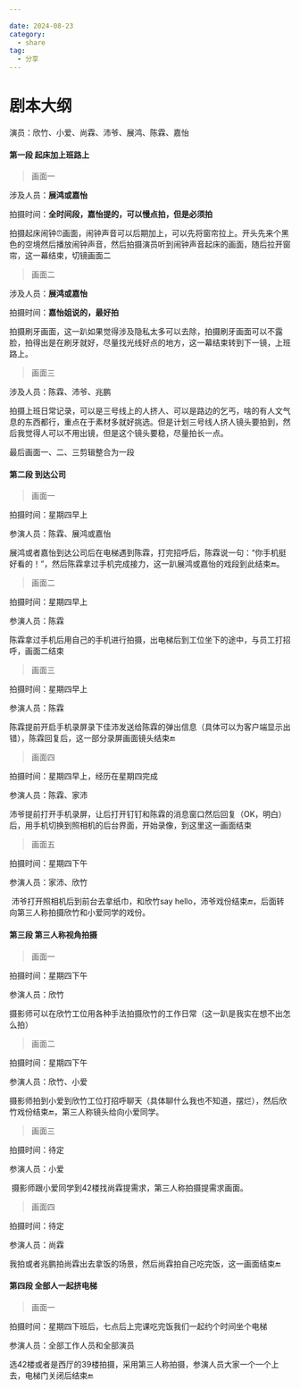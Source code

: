 ```yaml
---
 
date: 2024-08-23
category:
  - share
tag:
  - 分享
---
```


# 剧本大纲

演员：欣竹、小爱、尚霖、沛爷、展鸿、陈霖、嘉怡

#### 第一段 起床加上班路上

> 画面一

涉及人员：**展鸿或嘉怡** 

拍摄时间：**全时间段，嘉怡提的，可以慢点拍，但是必须拍**

​	拍摄起床闹钟⏰画面，闹钟声音可以后期加上，可以先将窗帘拉上。开头先来个黑色的空境然后播放闹钟声音，然后拍摄演员听到闹钟声音起床的画面，随后拉开窗帘，这一幕结束，切镜画面二

> 画面二

涉及人员：**展鸿或嘉怡**

拍摄时间：**嘉怡姐说的，最好拍**

​	拍摄刷牙画面，这一趴如果觉得涉及隐私太多可以去除，拍摄刷牙画面可以不露脸，拍得出是在刷牙就好，尽量找光线好点的地方，这一幕结束转到下一镜，上班路上。

>  画面三

涉及人员：陈霖、沛爷、兆鹏

​	拍摄上班日常记录，可以是三号线上的人挤人、可以是路边的乞丐，啥的有人文气息的东西都行，重点在于素材多就好挑选。但是计划三号线人挤人镜头要拍到，然后我觉得人可以不用出镜，但是这个镜头要稳，尽量拍长一点。

最后画面一、二、三剪辑整合为一段

#### 第二段 到达公司

>  画面一

拍摄时间：星期四早上

参演人员：陈霖、展鸿或嘉怡

​	展鸿或者嘉怡到达公司后在电梯遇到陈霖，打完招呼后，陈霖说一句：“你手机挺好看的！”，然后陈霖拿过手机完成接力，这一趴展鸿或嘉怡的戏段到此结束🔚。

> 画面二

拍摄时间：星期四早上

参演人员：陈霖

​	陈霖拿过手机后用自己的手机进行拍摄，出电梯后到工位坐下的途中，与员工打招呼，画面二结束

> 画面三

拍摄时间：星期四早上

参演人员：陈霖

​	陈霖提前开启手机录屏录下佳沛发送给陈霖的弹出信息（具体可以为客户端显示出错），陈霖回复后，这一部分录屏画面镜头结束🔚

>  画面四

拍摄时间：星期四早上，经历在星期四完成

参演人员：陈霖、家沛

​	沛爷提前打开手机录屏，让后打开钉钉和陈霖的消息窗口然后回复（OK，明白）后，用手机切换到照相机的后台界面，开始录像，到这里这一画面结束

>  画面五

拍摄时间：星期四下午

参演人员：家沛、欣竹

​	沛爷打开照相机后到前台去拿纸巾，和欣竹say hello，沛爷戏份结束🔚，后面转向第三人称拍摄欣竹和小爱同学的戏份。



#### 第三段 第三人称视角拍摄

>  画面一

拍摄时间：星期四下午

参演人员：欣竹

​	摄影师可以在欣竹工位用各种手法拍摄欣竹的工作日常（这一趴是我实在想不出怎么拍）

>  画面二

拍摄时间：星期四下午

参演人员：欣竹、小爱

​	摄影师拍到小爱到欣竹工位打招呼聊天（具体聊什么我也不知道，摆烂），然后欣竹戏份结束🔚，第三人称镜头给向小爱同学。

>  画面三

拍摄时间：待定

参演人员：小爱

​	摄影师跟小爱同学到42楼找尚霖提需求，第三人称拍摄提需求画面。

> 画面四

拍摄时间：待定

参演人员：尚霖

​	我拍或者兆鹏拍尚霖出去拿饭的场景，然后尚霖拍自己吃完饭，这一画面结束🔚



#### 第四段 全部人一起挤电梯

>  画面一

拍摄时间：星期四下班后，七点后上完课吃完饭我们一起约个时间坐个电梯

参演人员：全部工作人员和全部演员

​	选42楼或者是西厅的39楼拍摄，采用第三人称拍摄，参演人员大家一个一个上去，电梯门关闭后结束🔚